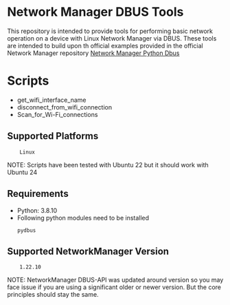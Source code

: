 # Network Manager DBUS Tools

This repository is intended to provide tools for performing basic network operation on a device with Linux Network Manager via DBUS.
These tools are intended to build upon th official examples provided in the official Network Manager repository
[Network Manager Python Dbus](https://github.com/NetworkManager/NetworkManager/tree/main/examples/python/dbus)


# Scripts

* get_wifi_interface_name
* disconnect_from_wifi_connection
* Scan_for_Wi-Fi_connections

## Supported Platforms

```
    Linux
```
NOTE: Scripts have been tested with Ubuntu 22 but it should work with Ubuntu 24

## Requirements

* Python: 3.8.10
* Following python modules need to be installed
    ```
    pydbus
    ```
## Supported NetworkManager Version

```
    1.22.10
```

NOTE: NetworkManager DBUS-API was updated around version so you may face issue if you are using a significant older or newer version. But the core principles should stay the same. 
